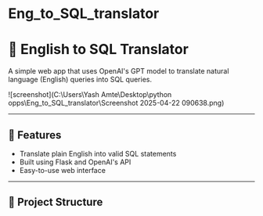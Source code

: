 # Eng_to_SQL_translator
 # 🧠 English to SQL Translator

A simple web app that uses OpenAI's GPT model to translate natural language (English) queries into SQL queries.

![screenshot](C:\Users\Yash Amte\Desktop\python opps\Eng_to_SQL_translator\Screenshot 2025-04-22 090638.png)

---

## 🚀 Features

- Translate plain English into valid SQL statements
- Built using Flask and OpenAI's API
- Easy-to-use web interface

---

## 📁 Project Structure


